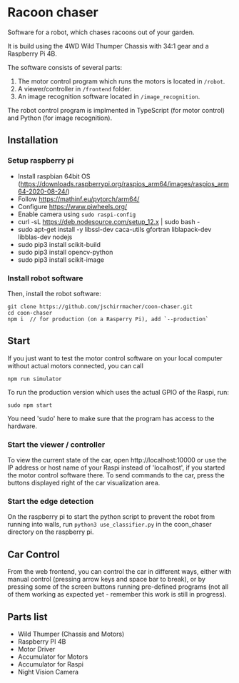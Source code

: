 # Racoon chaser

Software for a robot, which chases racoons out of your garden.

It is build using the 4WD Wild Thumper Chassis with 34:1 gear and a Raspberry Pi 4B.

The software consists of several parts:

1. The motor control program which runs the motors is located in `/robot`.
2. A viewer/controller in `/frontend` folder.
3. An image recognition software located in `/image_recognition`.

The robot control program is implmented in TypeScript (for motor control) and Python (for image recognition).

## Installation

### Setup raspberry pi

- Install raspbian 64bit OS (https://downloads.raspberrypi.org/raspios_arm64/images/raspios_arm64-2020-08-24/)
- Follow https://mathinf.eu/pytorch/arm64/
- Configure https://www.piwheels.org/
- Enable camera using `sudo raspi-config`
- curl -sL https://deb.nodesource.com/setup_12.x | sudo bash -
- sudo apt-get install -y libssl-dev caca-utils gfortran liblapack-dev libblas-dev nodejs
- sudo pip3 install scikit-build
- sudo pip3 install opencv-python
- sudo pip3 install scikit-image

### Install robot software

Then, install the robot software:

    git clone https://github.com/jschirrmacher/coon-chaser.git
    cd coon-chaser
    npm i  // for production (on a Rasperry Pi), add `--production`

## Start

If you just want to test the motor control software on your local computer without actual motors connected, you can call

    npm run simulator

To run the production version which uses the actual GPIO of the Raspi, run:

    sudo npm start

You need 'sudo' here to make sure that the program has access to the hardware.

### Start the viewer / controller

To view the current state of the car, open http://localhost:10000 or use the IP address or host name of your Raspi instead of 'localhost', if you started the motor control software there.
To send commands to the car, press the buttons displayed right of the car visualization area.

### Start the edge detection

On the raspberry pi to start the python script to prevent the robot from running into walls, run `python3 use_classifier.py` in the coon_chaser directory on the raspberry pi.

## Car Control

From the web frontend, you can control the car in different ways, either with manual control (pressing arrow keys and space bar to break), or by pressing some of the screen buttons running pre-defined programs (not all of them working as expected yet - remember this work is still in progress).

## Parts list

- Wild Thumper (Chassis and Motors)
- Raspberry PI 4B
- Motor Driver
- Accumulator for Motors
- Accumulator for Raspi
- Night Vision Camera
